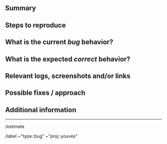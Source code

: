 <!---
1. Before opening a new issue, make sure it isn't a duplicate.

2. Include the name of the affected component, eg: account-transaction-list or scan-address

3. Fill all proposed paragraphs (even with NA, if nothing available)
--->

## Summary

<!--- Summarize the bug encountered concisely --->

## Steps to reproduce

<!--- How one can reproduce the issue - this is very important --->

## What is the current _bug_ behavior?

<!--- What actually happens --->

## What is the expected _correct_ behavior?

<!--- What you should see instead --->

## Relevant logs, screenshots and/or links

<!--- Paste any relevant logs - please use code blocks (```) to format console output,
logs, and code as it's tough to read otherwise. --->

## Possible fixes / approach

<!--- If you can, link to the line of code that might be responsible for the problem or describe how to solve it  --->

## Additional information

<!--- anything that might be important for whoever works with this issue  --->

---

<!--- if you know already how long it takes, add an estimate eg. 2h or 1d --->

/estimate

<!--- these standard labels will be added to this issue>--->

/label ~"type::bug" ~"proj::youves"
